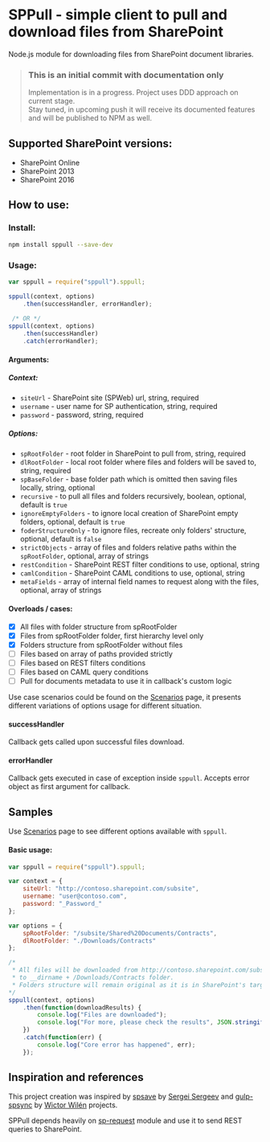 # SPPull - simple client to pull and download files from SharePoint

Node.js module for downloading files from SharePoint document libraries.

> ### This is an initial commit with documentation only
> Implementation is in a progress. Project uses DDD approach on current stage.<br>
> Stay tuned, in upcoming push it will receive its documented features and will be published to NPM as well.

## Supported SharePoint versions:
- SharePoint Online
- SharePoint 2013
- SharePoint 2016

## How to use:

### Install:
```bash
npm install sppull --save-dev
```
### Usage:
```javascript
var sppull = require("sppull").sppull;

sppull(context, options)
    .then(successHandler, errorHandler);
 
 /* OR */
sppull(context, options)
    .then(successHandler)
    .catch(errorHandler);
```
#### Arguments:

##### Context:
- `siteUrl` - SharePoint site (SPWeb) url, string, required
- `username` - user name for SP authentication, string, required
- `password` - password, string, required

##### Options:
- `spRootFolder` - root folder in SharePoint to pull from, string, required
- `dlRootFolder` - local root folder where files and folders will be saved to, string, required
- `spBaseFolder` - base folder path which is omitted then saving files locally, string, optional
- `recursive` - to pull all files and folders recursively, boolean, optional, default is `true`
- `ignoreEmptyFolders` - to ignore local creation of SharePoint empty folders, optional, default is `true`
- `foderStructureOnly` - to ignore files, recreate only folders' structure, optional, default is `false`
- `strictObjects` - array of files and folders relative paths within the `spRootFolder`, optional, array of strings
- `restCondition` - SharePoint REST filter conditions to use, optional, string
- `camlCondition` - SharePoint CAML conditions to use, optional, string
- `metaFields` - array of internal field names to request along with the files, optional, array of strings

#### Overloads / cases:
- [x] All files with folder structure from spRootFolder
- [x] Files from spRootFolder folder, first hierarchy level only
- [x] Folders structure from spRootFolder without files
- [ ] Files based on array of paths provided strictly
- [ ] Files based on REST filters conditions
- [ ] Files based on CAML query conditions
- [ ] Pull for documents metadata to use it in callback's custom logic

Use case scenarios could be found on the [Scenarios](https://github.com/koltyakov/sppull/tree/master/docs/Scenarios.md) page, it presents different variations of options usage for different situation.

#### successHandler
Callback gets called upon successful files download.

#### errorHandler
Callback gets executed in case of exception inside `sppull`. Accepts error object as first argument for callback.

## Samples
Use [Scenarios](https://github.com/koltyakov/sppull/tree/master/docs/Scenarios.md) page to see different options available with `sppull`.

#### Basic usage:
```javascript
var sppull = require("sppull").sppull;

var context = {
    siteUrl: "http://contoso.sharepoint.com/subsite",
    username: "user@contoso.com",
    password: "_Password_"  
};

var options = {
    spRootFolder: "/subsite/Shared%20Documents/Contracts",
    dlRootFolder: "./Downloads/Contracts"
};

/* 
 * All files will be downloaded from http://contoso.sharepoint.com/subsite/Shared%20Documents/Contracts folder 
 * to __dirname + /Downloads/Contracts folder.
 * Folders structure will remain original as it is in SharePoint's target folder.
*/
sppull(context, options)
    .then(function(downloadResults) {
        console.log("Files are downloaded");
        console.log("For more, please check the results", JSON.stringify(downloadResults));
    })
    .catch(function(err) {
        console.log("Core error has happened", err);
    });
```

## Inspiration and references

This project creation was inspired by [spsave](https://github.com/s-KaiNet/spsave) by [Sergei Sergeev](https://github.com/s-KaiNet) and [gulp-spsync](https://github.com/wictorwilen/gulp-spsync) by [Wictor Wilén](https://github.com/wictorwilen) projects.

SPPull depends heavily on [sp-request](https://github.com/s-KaiNet/sp-request) module and use it to send REST queries to SharePoint.